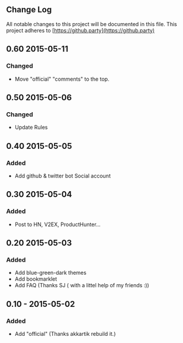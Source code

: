 Change Log
-
All notable changes to this project will be documented in this file. This project adheres to [https://github.party](https://github.party)

## 0.60 2015-05-11
### Changed

- Move "official" "comments" to the top.

## 0.50 2015-05-06
### Changed

- Update Rules

## 0.40 2015-05-05
###  Added

- Add github & twitter bot Social account

## 0.30 2015-05-04
### Added

- Post to HN, V2EX, ProductHunter...

## 0.20 2015-05-03
### Added

- Add blue-green-dark themes
- Add bookmarklet
- Add FAQ 
(Thanks SJ ( with a littel help of my friends :))

## 0.10 - 2015-05-02
### Added 

- Add "official"
(Thanks akkartik rebuild it.)
